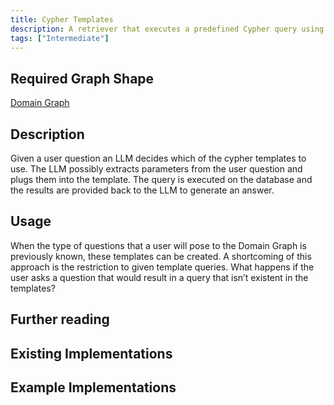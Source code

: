 ```yaml
---
title: Cypher Templates
description: A retriever that executes a predefined Cypher query using parameters given in the user question.
tags: ["Intermediate"]
---
```


## Required Graph Shape

[Domain Graph](/reference/knowledge-graph/domain-graph)

## Description

Given a user question an LLM decides which of the cypher templates to use. The LLM possibly extracts parameters from the user question and plugs them into the template. The query is executed on the database and the results are provided back to the LLM to generate an answer.

## Usage

When the type of questions that a user will pose to the Domain Graph is previously known, these templates can be created. A shortcoming of this approach is the restriction to given template queries. What happens if the user asks a question that would result in a query that isn’t existent in the templates?

## Further reading

## Existing Implementations

## Example Implementations

